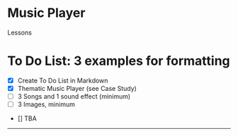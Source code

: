 # Music Player
Lessons

# To Do List: 3 examples for formatting
- [x] Create To Do List in Markdown
- [x] Thematic Music Player (see Case Study)
- [ ] 3 Songs and 1 sound effect (minimum)
- [ ] 3 Images, minimum
- [] TBA

---
